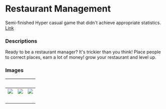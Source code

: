 <h1>Restaurant Management</h1>

Semi-finished Hyper casual game that didn't achieve appropriate statistics.<br>
<a href="https://play.google.com/store/apps/details?id=com.bitplay.restaurantmanagement">Link</a>

<h3>Descriptions</h3>
Ready to be a restaurant manager? It's trickier than you think!
Place people to correct places, earn a lot of money! grow your restaurant and level up.

<h3>Images</h3>

                           |                           |   
:-------------------------:|:-------------------------:|:-------------------------:
![](https://play-lh.googleusercontent.com/lNfHC2_5K8u4oTanOwBjsjBofKoTrdzibJEBSeREP6To1c65Sqj3wjA7ruPI2frlr9E=w2560-h1440-rw)  |  ![](https://play-lh.googleusercontent.com/36qA_SSxpnx7xqNJcGszv3d227rNqB08iRRR556t0InNWmwyXP7K2FPO_KIM9k3FAT4=w2560-h1440-rw)  |  ![](https://play-lh.googleusercontent.com/W6B_5V7KwRg3KKgIi5iLmvGeoOHr4EH-N3CzT1EVi2epqx4SR2jogPQPMMZUXneQuA=w2560-h1440-rw)
                           |                           |   
